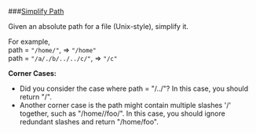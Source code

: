 ###[Simplify Path](http://leetcode.com/onlinejudge#question_71)

Given an absolute path for a file (Unix-style), simplify it.

For example,  
path = `"/home/"`, => `"/home"`  
path = `"/a/./b/../../c/"`, => `"/c"`

**Corner Cases:**

* Did you consider the case where path = "/../"?
In this case, you should return "/".
* Another corner case is the path might contain multiple slashes '/' together, such as "/home//foo/".
In this case, you should ignore redundant slashes and return "/home/foo".